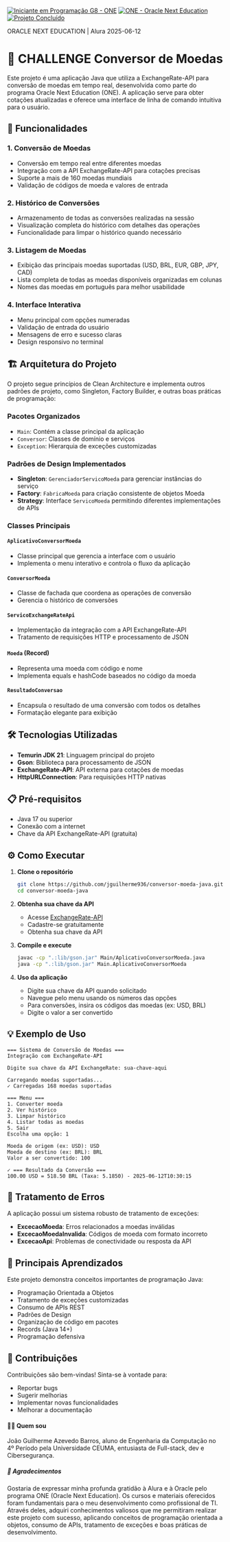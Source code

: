[![Iniciante em Programação G8 - ONE](https://img.shields.io/badge/Iniciante%20em%20Programação%20G8%20-%20ONE-blue)](https://cursos.alura.com.br/formacao-logica-de-programacao-grupo8-one)
[![ONE - Oracle Next Education](https://img.shields.io/badge/ONE%20-%20Oracle%20Next%20Education-blue)](https://www.oracle.com/br/education/oracle-next-education/)
[![Projeto Concluído](https://img.shields.io/badge/Projeto%20Concluído-success)](https://github.com/jguilherme936/conversor-moeda-java)

ORACLE NEXT EDUCATION | Alura                                                               2025-06-12

# 💱 CHALLENGE Conversor de Moedas

Este projeto é uma aplicação Java que utiliza a ExchangeRate-API para conversão de moedas em tempo real, desenvolvida como parte do programa Oracle Next Education (ONE). A aplicação serve para obter cotações atualizadas e oferece uma interface de linha de comando intuitiva para o usuário.

## 🚀 Funcionalidades

### 1. **Conversão de Moedas**
- Conversão em tempo real entre diferentes moedas
- Integração com a API ExchangeRate-API para cotações precisas
- Suporte a mais de 160 moedas mundiais
- Validação de códigos de moeda e valores de entrada

### 2. **Histórico de Conversões**
- Armazenamento de todas as conversões realizadas na sessão
- Visualização completa do histórico com detalhes das operações
- Funcionalidade para limpar o histórico quando necessário

### 3. **Listagem de Moedas**
- Exibição das principais moedas suportadas (USD, BRL, EUR, GBP, JPY, CAD)
- Lista completa de todas as moedas disponíveis organizadas em colunas
- Nomes das moedas em português para melhor usabilidade

### 4. **Interface Interativa**
- Menu principal com opções numeradas
- Validação de entrada do usuário
- Mensagens de erro e sucesso claras
- Design responsivo no terminal

## 🏗️ Arquitetura do Projeto

O projeto segue princípios de Clean Architecture e implementa outros padrões de projeto, como Singleton, Factory Builder, e outras boas práticas de programação:

### **Pacotes Organizados**
- `Main`: Contém a classe principal da aplicação
- `Conversor`: Classes de domínio e serviços
- `Exception`: Hierarquia de exceções customizadas

### **Padrões de Design Implementados**
- **Singleton**: `GerenciadorServicoMoeda` para gerenciar instâncias do serviço
- **Factory**: `FabricaMoeda` para criação consistente de objetos Moeda
- **Strategy**: Interface `ServicoMoeda` permitindo diferentes implementações de APIs

### **Classes Principais**

#### `AplicativoConversorMoeda`
- Classe principal que gerencia a interface com o usuário
- Implementa o menu interativo e controla o fluxo da aplicação

#### `ConversorMoeda`
- Classe de fachada que coordena as operações de conversão
- Gerencia o histórico de conversões

#### `ServicoExchangeRateApi`
- Implementação da integração com a API ExchangeRate-API
- Tratamento de requisições HTTP e processamento de JSON

#### `Moeda` (Record)
- Representa uma moeda com código e nome
- Implementa equals e hashCode baseados no código da moeda

#### `ResultadoConversao`
- Encapsula o resultado de uma conversão com todos os detalhes
- Formatação elegante para exibição

## 🛠️ Tecnologias Utilizadas

- **Temurin JDK 21**: Linguagem principal do projeto
- **Gson**: Biblioteca para processamento de JSON
- **ExchangeRate-API**: API externa para cotações de moedas
- **HttpURLConnection**: Para requisições HTTP nativas

## 📋 Pré-requisitos

- Java 17 ou superior
- Conexão com a internet
- Chave da API ExchangeRate-API (gratuita)

## ⚙️ Como Executar

1. **Clone o repositório**
   ```bash
   git clone https://github.com/jguilherme936/conversor-moeda-java.git
   cd conversor-moeda-java
   ```

2. **Obtenha sua chave da API**
   - Acesse [ExchangeRate-API](https://www.exchangerate-api.com/)
   - Cadastre-se gratuitamente
   - Obtenha sua chave da API

3. **Compile e execute**
   ```bash
   javac -cp ".:lib/gson.jar" Main/AplicativoConversorMoeda.java
   java -cp ".:lib/gson.jar" Main.AplicativoConversorMoeda
   ```

4. **Uso da aplicação**
   - Digite sua chave da API quando solicitado
   - Navegue pelo menu usando os números das opções
   - Para conversões, insira os códigos das moedas (ex: USD, BRL)
   - Digite o valor a ser convertido

## 💡 Exemplo de Uso

```
=== Sistema de Conversão de Moedas ===
Integração com ExchangeRate-API

Digite sua chave da API ExchangeRate: sua-chave-aqui

Carregando moedas suportadas...
✓ Carregadas 168 moedas suportadas

=== Menu ===
1. Converter moeda
2. Ver histórico
3. Limpar histórico
4. Listar todas as moedas
5. Sair
Escolha uma opção: 1

Moeda de origem (ex: USD): USD
Moeda de destino (ex: BRL): BRL
Valor a ser convertido: 100

✓ === Resultado da Conversão ===
100.00 USD = 518.50 BRL (Taxa: 5.1850) - 2025-06-12T10:30:15
```

## 🔧 Tratamento de Erros

A aplicação possui um sistema robusto de tratamento de exceções:

- **ExcecaoMoeda**: Erros relacionados a moedas inválidas
- **ExcecaoMoedaInvalida**: Códigos de moeda com formato incorreto
- **ExcecaoApi**: Problemas de conectividade ou resposta da API

## 🎯 Principais Aprendizados

Este projeto demonstra conceitos importantes de programação Java:

- Programação Orientada a Objetos
- Tratamento de exceções customizadas
- Consumo de APIs REST
- Padrões de Design
- Organização de código em pacotes
- Records (Java 14+)
- Programação defensiva

## 🤝 Contribuições

Contribuições são bem-vindas! Sinta-se à vontade para:
- Reportar bugs
- Sugerir melhorias
- Implementar novas funcionalidades
- Melhorar a documentação

#### 👨‍💻 Quem sou

João Guilherme Azevedo Barros, aluno de Engenharia da Computação no 4º Período pela Universidade CEUMA, entusiasta de Full-stack, dev e Cibersegurança.

##### 🙏 Agradecimentos

Gostaria de expressar minha profunda gratidão à Alura e à Oracle pelo programa ONE (Oracle Next Education). Os cursos e materiais oferecidos foram fundamentais para o meu desenvolvimento como profissional de TI. Através deles, adquiri conhecimentos valiosos que me permitiram realizar este projeto com sucesso, aplicando conceitos de programação orientada a objetos, consumo de APIs, tratamento de exceções e boas práticas de desenvolvimento. 
